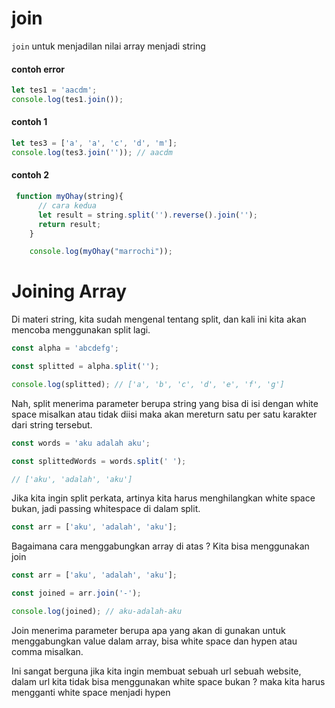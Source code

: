 # join
```join``` untuk menjadilan nilai array menjadi string

#### contoh error
```javascript
let tes1 = 'aacdm';
console.log(tes1.join());
```

#### contoh 1
```javascript
let tes3 = ['a', 'a', 'c', 'd', 'm'];
console.log(tes3.join('')); // aacdm
```

#### contoh 2
```javascript
 function myOhay(string){  
      // cara kedua
      let result = string.split('').reverse().join('');
      return result;
    }

    console.log(myOhay("marrochi"));
```

# Joining Array

Di materi string, kita sudah mengenal tentang split, dan kali ini kita akan mencoba menggunakan split lagi.

```javascript
const alpha = 'abcdefg';

const splitted = alpha.split('');

console.log(splitted); // ['a', 'b', 'c', 'd', 'e', 'f', 'g']
```

Nah, split menerima parameter berupa string yang bisa di isi dengan white space misalkan atau tidak diisi maka akan mereturn satu per satu karakter dari string tersebut.

```javascript
const words = 'aku adalah aku';

const splittedWords = words.split(' ');

// ['aku', 'adalah', 'aku']
```

Jika kita ingin split perkata, artinya kita harus menghilangkan white space bukan, jadi passing whitespace di dalam split.

```javascript
const arr = ['aku', 'adalah', 'aku'];
```

Bagaimana cara menggabungkan array di atas ? Kita bisa menggunakan join

```javascript
const arr = ['aku', 'adalah', 'aku'];

const joined = arr.join('-');

console.log(joined); // aku-adalah-aku


```

Join menerima parameter berupa apa yang akan di gunakan untuk menggabungkan value dalam array, bisa white space dan hypen atau comma misalkan.

Ini sangat berguna jika kita ingin membuat sebuah url sebuah website, dalam url kita tidak bisa menggunakan white space bukan ? maka kita harus mengganti white space menjadi hypen

